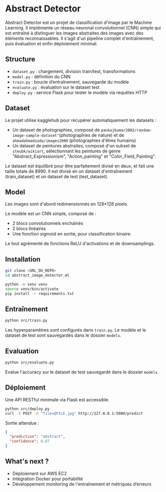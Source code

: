 # Abstract Detector

Abstract Detector est un projet de classification d'image par le Machine Learning. Il implémente un réseau neuronal convolutionnel (CNN) simple qui est entraîné à distinguer les images abstraites des images avec des éléments reconnaissables. Il s'agit d'un pipeline complet d'entraînement, puis évaluation et enfin déploiement minimal.

## Structure

- `dataset.py` : chargement, division train/test, transformations
- `model.py` : définition du CNN
- `train.py` : boucle d’entraînement, sauvegarde du modèle
- `evaluate.py` : évaluation sur le dataset test
- `deploy.py` : service Flask pour tester le modèle via requêtes HTTP


## Dataset

Le projet utilise kagglehub pour récupérer automatiquement les datasets :
- Un dataset de photographies, composé de `pankajkumar2002/random-image-sample-dataset"`(photographies de nature) et de `ahmadahmadzada/images2000` (photographies d'êtres humains)
- Un dataset de peintures abstraites, composé d'un subset de `steubk/wikiart`, sélectionnant les peintures de genre "Abstract_Expressionism", "Action_painting" et "Color_Field_Painting".

Le dataset est équilibré pour être parfaitement divisé en deux, et fait une taille totale de 8990. Il est divisé en un dataset d'entraînement (train_dataset) et un dataset de test (test_dataset).

## Model

Les images sont d'abord redimensionnés en 128*128 pixels.

Le modèle est un CNN simple, composé de :
- 2 blocs convolutionnels enchaînés
- 2 blocs linéaires
- Une fonction sigmoid en sortie, pour classification binaire.

Le tout agrémenté de fonctions ReLU d'activations et de downsamplings.

## Installation

```bash
git clone <URL_DU_REPO>
cd abstract_image_detector_ml

python -m venv venv
source venv/bin/activate
pip install -r requirements.txt
```

## Entraînement

```bash
python src/train.py
```
Les hyperparamètres sont configurés dans `train.py`.
Le modèle et le dataset de test sont sauvegardés dans le dossier `models`.


## Evaluation

```bash
python src/evaluate.py
```
Evalue l'accuracy sur le dataset de test sauvegardé dans le dossier `models`.

## Déploiement

Une API RESTful minimale via Flask est accessible.

```bash
python src/deploy.py
curl -X POST -F "file=@FILE.jpg" http://127.0.0.1:5000/predict
```

Sortie attendue :

```json
{
  "prediction": "abstract",
  "confidence": 0.87
}
```
## What's next ?

- Déploiement sur AWS EC2
- Intégration Docker pour portabilité
- Développement monitoring de l'entraînement et métriques d’erreurs